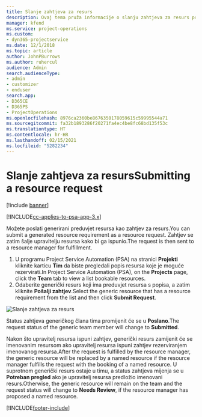 ```yaml
---
title: Slanje zahtjeva za resurs
description: Ovaj tema pruža informacije o slanju zahtjeva za resurs projekta.
manager: kfend
ms.service: project-operations
ms.custom:
- dyn365-projectservice
ms.date: 12/1/2018
ms.topic: article
author: JohnPBurrows
ms.author: ruhercul
audience: Admin
search.audienceType:
- admin
- customizer
- enduser
search.app:
- D365CE
- D365PS
- ProjectOperations
ms.openlocfilehash: 8976ca2360be8676350178059615c59995544a71
ms.sourcegitcommit: fa32b1893286f20271fa4ec4be8fc68bd135f53c
ms.translationtype: HT
ms.contentlocale: hr-HR
ms.lasthandoff: 02/15/2021
ms.locfileid: "5282234"
---
```

# <a name="submitting-a-resource-request"></a><span data-ttu-id="b455b-103">Slanje zahtjeva za resurs</span><span class="sxs-lookup"><span data-stu-id="b455b-103">Submitting a resource request</span></span>

[!include [banner](../includes/psa-now-project-operations.md)]

[!INCLUDE[cc-applies-to-psa-app-3.x](../includes/cc-applies-to-psa-app-3x.md)]

<span data-ttu-id="b455b-104">Možete poslati generirani preduvjet resursa kao zahtjev za resurs.</span><span class="sxs-lookup"><span data-stu-id="b455b-104">You can submit a generated resource requirement as a resource request.</span></span> <span data-ttu-id="b455b-105">Zahtjev se zatim šalje upravitelju resursa kako bi ga ispunio.</span><span class="sxs-lookup"><span data-stu-id="b455b-105">The request is then sent to a resource manager for fulfillment.</span></span>

1. <span data-ttu-id="b455b-106">U programu Project Service Automation (PSA) na stranici **Projekti** kliknite karticu **Tim** da biste pregledali popis resursa koje je moguće rezervirati.</span><span class="sxs-lookup"><span data-stu-id="b455b-106">In Project Service Automation (PSA), on the **Projects** page, click the **Team** tab to view a list bookable resources.</span></span> 
2. <span data-ttu-id="b455b-107">Odaberite generički resurs koji ima preduvjet resursa s popisa, a zatim kliknite **Pošalji zahtjev**.</span><span class="sxs-lookup"><span data-stu-id="b455b-107">Select the generic resource that has a resource requirement from the list and then click **Submit Request**.</span></span>

![Slanje zahtjeva za resurs](media/RM-how-to-18.png)

<span data-ttu-id="b455b-109">Status zahtjeva generičkog člana tima promijenit će se u **Poslano**.</span><span class="sxs-lookup"><span data-stu-id="b455b-109">The request status of the generic team member will change to **Submitted**.</span></span>

<span data-ttu-id="b455b-110">Nakon što upravitelj resursa ispuni zahtjev, generički resurs zamijenit će se imenovanim resursom ako upravitelj resursa ispuni zahtjev rezerviranjem imenovanog resursa.</span><span class="sxs-lookup"><span data-stu-id="b455b-110">After the request is fulfilled by the resource manager, the generic resource will be replaced by a named resource if the resource manager fulfills the request with the booking of a named resource.</span></span> <span data-ttu-id="b455b-111">U suprotnom generički resurs ostaje u timu, a status zahtjeva mijenja se u **Potreban pregled** ako je upravitelj resursa predložio imenovani resurs.</span><span class="sxs-lookup"><span data-stu-id="b455b-111">Otherwise, the generic resource will remain on the team and the request status will change to **Needs Review**, if the resource manager has proposed a named resource.</span></span>


[!INCLUDE[footer-include](../includes/footer-banner.md)]